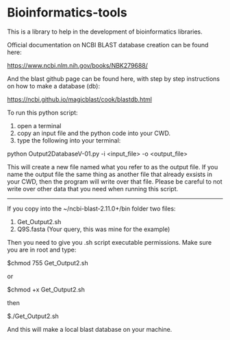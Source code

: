 # Bioinformatics-tools
This is a library to help in the development of bioinformatics libraries. 

Official documentation on NCBI BLAST database creation can be found here:

https://www.ncbi.nlm.nih.gov/books/NBK279688/

And the blast github page can be found here, with step by step instructions on how to make a database (db):

https://ncbi.github.io/magicblast/cook/blastdb.html

To run this python script: 
1. open a terminal
2. copy an input file and the python code into your CWD. 
3. type the following into your terminal:

python Output2DatabaseV-01.py -i <input_file> -o <output_file>

This will create a new file named what you refer to as the output file. 
If you name the output file the same thing as another file that already exsists in your CWD, 
then the program will write over that file. Please be careful to not write over other 
data that you need when running this script. 

______________________

If you copy into the ~/ncbi-blast-2.11.0+/bin folder two files:
1. Get_Output2.sh
2. Q9S.fasta (Your query, this was mine for the example)

Then you need to give you .sh script executable permissions. 
Make sure you are in root and type:

$chmod 755 Get_Output2.sh

or 

$chmod +x Get_Output2.sh

then

$./Get_Output2.sh 

And this will make a local blast database on your machine. 
